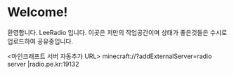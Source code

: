 # Welcome!

환영합니다. LeeRadio 입니다.
이곳은 저만의 작업공간이며 상태가 좋은것들은 
수시로 업로드하여 공유중입니다.


<마인크래프트 서버 자동추가 URL>
minecraft://?addExternalServer=radio server |radio.pe.kr:19132
